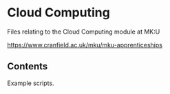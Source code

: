 # Cloud Computing
Files relating to the Cloud Computing module at MK:U

https://www.cranfield.ac.uk/mku/mku-apprenticeships

## Contents
Example scripts.
